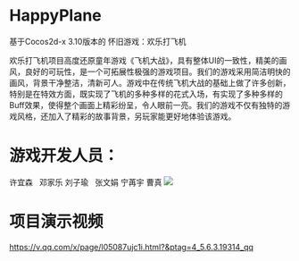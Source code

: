 # HappyPlane
基于Cocos2d-x 3.10版本的  怀旧游戏：欢乐打飞机


欢乐打飞机项目高度还原童年游戏《飞机大战》，具有整体UI的一致性，精美的画风，良好的可玩性，是一个可拓展性极强的游戏项目。我们的游戏采用简洁明快的画风，背景干净整洁，清新可人。游戏中在传统飞机大战的基础上做了许多创新，特别是在特效方面，既实现了飞机的多种多样的花式入场，有实现了多种多样的Buff效果，使得整个画面上精彩纷呈，令人眼前一亮。我们的游戏不仅有独特的游戏风格，还加入了精彩的故事背景，另玩家能更好地体验该游戏。

# 游戏开发人员：

许宜森   邓家乐  刘子瑜    张文娟  宁苒宇  曹真
![](http://onneqrehz.bkt.clouddn.com/86E8AA512B149FBA882DFC6389085FA6.jpg)

# 项目演示视频

https://v.qq.com/x/page/l05087ujc1i.html?&ptag=4_5.6.3.19314_qq
